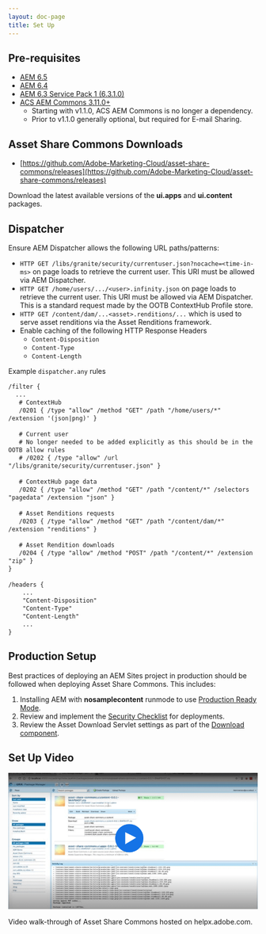 ```yaml
---
layout: doc-page
title: Set Up
---
```


## Pre-requisites

* [AEM 6.5](https://helpx.adobe.com/experience-manager/6-5/release-notes.html)
* [AEM 6.4](https://helpx.adobe.com/experience-manager/6-4/release-notes.html)
* [AEM 6.3 Service Pack 1 (6.3.1.0)](https://docs.adobe.com/docs/en/aem/6-3/release-notes/sp1.html)
* [ACS AEM Commons 3.11.0+](https://github.com/Adobe-Consulting-Services/acs-aem-commons/releases)
    * Starting with v1.1.0, ACS AEM Commons is no longer a dependency.
    * Prior to v1.1.0 generally optional, but required for E-mail Sharing. 

## Asset Share Commons Downloads

* [https://github.com/Adobe-Marketing-Cloud/asset-share-commons/releases](https://github.com/Adobe-Marketing-Cloud/asset-share-commons/releases)

Download the latest available versions of the **ui.apps** and **ui.content** packages.

## Dispatcher

Ensure AEM Dispatcher allows the following URL paths/patterns:

* `HTTP GET /libs/granite/security/currentuser.json?nocache=<time-in-ms>` on page loads to retrieve the current user. This URI must be allowed via AEM Dispatcher.  
* `HTTP GET /home/users/.../<user>.infinity.json` on page loads to retrieve the current user. This URI must be allowed via AEM Dispatcher. This is a standard request made by the OOTB ContextHub Profile store.
* `HTTP GET /content/dam/...<asset>.renditions/...` which is used to serve asset renditions via the Asset Renditions framework.
* Enable caching of the following HTTP Response Headers
   * `Content-Disposition`
   * `Content-Type`
   * `Content-Length`

Example `dispatcher.any` rules

```
/filter {
  ...
   # ContextHub
   /0201 { /type "allow" /method "GET" /path "/home/users/*" /extension '(json|png)' }

   # Current user
   # No longer needed to be added explicitly as this should be in the OOTB allow rules
   # /0202 { /type "allow" /url "/libs/granite/security/currentuser.json" }

   # ContextHub page data
   /0202 { /type "allow" /method "GET" /path "/content/*" /selectors "pagedata" /extension "json" }

   # Asset Renditions requests
   /0203 { /type "allow" /method "GET" /path "/content/dam/*" /extension "renditions" }

   # Asset Rendition downloads
   /0204 { /type "allow" /method "POST" /path "/content/*" /extension "zip" }
}

/headers {
    ...
    "Content-Disposition"
    "Content-Type"
    "Content-Length"
    ...
}
```

## Production Setup

Best practices of deploying an AEM Sites project in production should be followed when deploying Asset Share Commons. This includes:

1. Installing AEM with **nosamplecontent** runmode to use [Production Ready Mode](https://helpx.adobe.com/experience-manager/6-5/sites/administering/using/production-ready.html).
2. Review and implement the [Security Checklist](https://helpx.adobe.com/experience-manager/6-5/sites/administering/using/security-checklist.html) for deployments.
3. Review the Asset Download Servlet settings as part of the [Download component](../../actions/download).

## Set Up Video

<a href="https://helpx.adobe.com/experience-manager/kt/assets/using/asset-share-commons-article-understand/asset-share-commons-feature-video-setup.html"><img src="./images/video.png" alt="Set up video - center"/></a>

Video walk-through of Asset Share Commons hosted on helpx.adobe.com.

 




